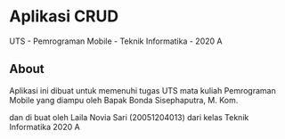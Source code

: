 # Aplikasi CRUD

UTS - Pemrograman Mobile - Teknik Informatika - 2020 A

## About

Aplikasi ini dibuat untuk memenuhi tugas UTS mata kuliah Pemrograman Mobile yang diampu oleh Bapak Bonda Sisephaputra, M. Kom.

dan di buat oleh Laila Novia Sari (20051204013) dari kelas Teknik Informatika 2020 A
